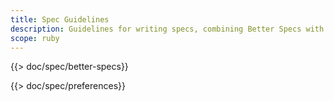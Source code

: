 ```yaml
---
title: Spec Guidelines
description: Guidelines for writing specs, combining Better Specs with my preferences
scope: ruby
---
```


{{> doc/spec/better-specs}}

{{> doc/spec/preferences}}
